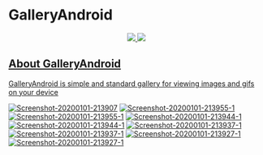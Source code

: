 # GalleryAndroid

<p align="center">
  <a href="https://www.code-inspector.com/public/project/2752/GalleryAndroid/dashboard">
  <img src="https://www.code-inspector.com/project/2752/score/svg"/>
  <a href="https://github.com/KirillKozinets/GalleryAndroid/releases/download/2.2/app.apk">
  <img src="https://img.shields.io/static/v1?label=download&message=2.2&color=%3CCOLOR%3E" />
</p>
    
## About GalleryAndroid
GalleryAndroid is simple and standard gallery for viewing images and gifs on your device

<a href="https://ibb.co/qxSgMjn"><img src="https://i.ibb.co/qxSgMjn/Screenshot-20200101-213907.jpg" alt="Screenshot-20200101-213907" border="0"></a> <a href="https://ibb.co/FKVTpzX"><img src="https://i.ibb.co/FKVTpzX/Screenshot-20200101-213955-1.jpg" alt="Screenshot-20200101-213955-1" border="0"></a> <a href="https://ibb.co/FKVTpzX"><img src="https://i.ibb.co/FKVTpzX/Screenshot-20200101-213955-1.jpg" alt="Screenshot-20200101-213955-1" border="0"></a> <a href="https://ibb.co/NWyVvJS"><img src="https://i.ibb.co/NWyVvJS/Screenshot-20200101-213944-1.jpg" alt="Screenshot-20200101-213944-1" border="0"></a> <a href="https://ibb.co/NWyVvJS"><img src="https://i.ibb.co/NWyVvJS/Screenshot-20200101-213944-1.jpg" alt="Screenshot-20200101-213944-1" border="0"></a> <a href="https://ibb.co/mbSWWkH"><img src="https://i.ibb.co/mbSWWkH/Screenshot-20200101-213937-1.jpg" alt="Screenshot-20200101-213937-1" border="0"></a> <a href="https://ibb.co/mbSWWkH"><img src="https://i.ibb.co/mbSWWkH/Screenshot-20200101-213937-1.jpg" alt="Screenshot-20200101-213937-1" border="0"></a> <a href="https://ibb.co/dGK64xM"><img src="https://i.ibb.co/dGK64xM/Screenshot-20200101-213927-1.jpg" alt="Screenshot-20200101-213927-1" border="0"></a> <a href="https://ibb.co/dGK64xM"><img src="https://i.ibb.co/dGK64xM/Screenshot-20200101-213927-1.jpg" alt="Screenshot-20200101-213927-1" border="0"></a>
